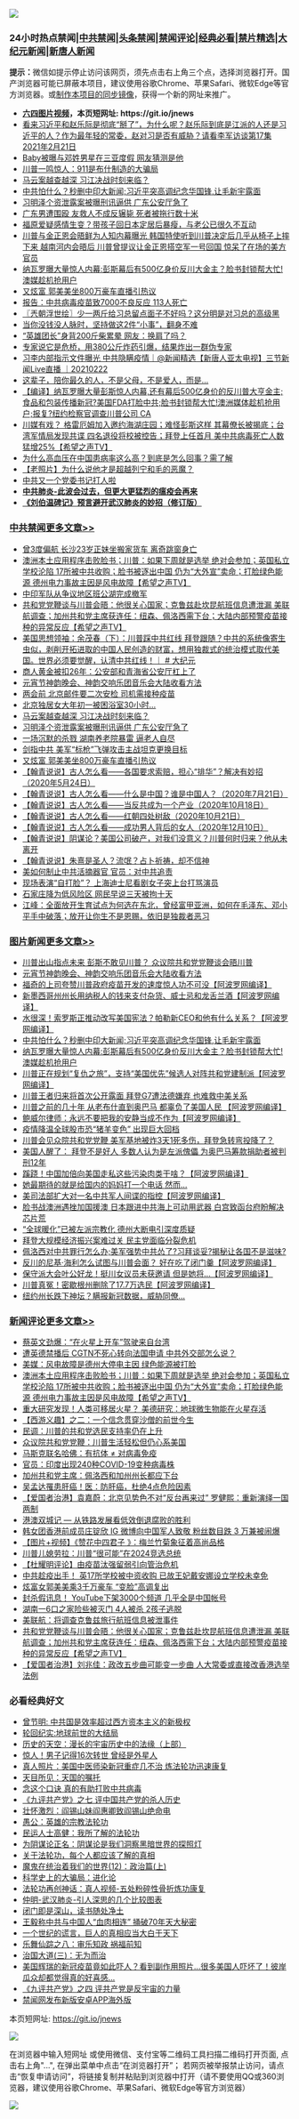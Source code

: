 ![](https://raw.githubusercontent.com/fqnews/bnews/master/64photo/fqnews-qr.jpg)

<div id="tt">
<h3>24小时热点禁闻|<a href="#%E4%B8%AD%E5%85%B1%E7%A6%81%E9%97%BB%E6%9B%B4%E5%A4%9A%E6%96%87%E7%AB%A0">中共禁闻</a>|<a href="#%E5%9B%BE%E7%89%87%E6%96%B0%E9%97%BB%E6%9B%B4%E5%A4%9A%E6%96%87%E7%AB%A0">头条禁闻</a>|<a href="#%E6%96%B0%E9%97%BB%E8%AF%84%E8%AE%BA%E6%9B%B4%E5%A4%9A%E6%96%87%E7%AB%A0">禁闻评论|<a href="#%E5%BF%85%E7%9C%8B%E7%BB%8F%E5%85%B8%E5%A5%BD%E6%96%87">经典必看|<a href="/video.md#%E7%A6%81%E7%89%87%E7%B2%BE%E9%80%89">禁片精选</a>|<a href="https://github.com/fqnews/djy/blob/master/gb/nf1351518.md#1">大纪元新闻</a>|<a href="https://github.com/fqnews/ntdtv/blob/master/gb/prog204.md#1">新唐人新闻</a></h3>
<div><b>提示：</b>微信如提示停止访问该网页，须先点击右上角三个点，选择浏览器打开。国产浏览器可能已屏蔽本项目，建议使用谷歌Chrome、苹果Safari、微软Edge等官方浏览器。或<a href="https://github.com/fqnews/bnews/blob/master/%E5%88%B6%E4%BD%9Cgit%E7%A6%81%E9%97%BB%E9%95%9C%E5%83%8F.md">制作本项目的同步镜像</a>，获得一个新的网址来推广。</div>
<ul>
<li><b><a href="http://d1.bdrive.tk/64.mp4" target="_blank">六四图片视频</a>，本页短网址: https://git.io/jnews</b></li>
<li><a href="/bannedvideo/20210222/1491526.md">看来习近平和赵乐际是彻底“掰了”，为什么呢？赵乐际到底是江派的人还是习近平的人？作为最年轻的常委，赵对习是否有威胁？请看李军访谈第17集 2021年2月21日</a></li>
<li><a href="/yule/20210222/1491474.md">Baby被曝与邓姓男星在三亚度假 网友猜测是他</a></li>
<li><a href="/comments/20210222/1491602.md">川普一鸣惊人：911是布什制造的大骗局</a></li>
<li><a href="/cbnews/20210222/1491763.md">马云案越查越深 习江决战时刻来临？</a></li>
<li><a href="/topimagenews/20210222/1491580.md">中共怕什么？秒删中印大新闻;习近平突高调纪念华国锋,让毛新宇露面</a></li>
<li><a href="/cbnews/20210222/1491762.md">习明泽个资泄露案被曝刑讯逼供 广东公安厅急了</a></li>
<li><a href="/cbnews/20210222/1491457.md">广东男遭围殴 友救人不成反辗毙 死者被拖行数十米</a></li>
<li><a href="/yule/20210222/1491497.md">福原爱疑感情生变？带孩子回日本定居后暴瘦，与老公已很久不互动</a></li>
<li><a href="/comments/20210222/1491510.md">川普与金正恩会晤鲜为人知内幕曝光 韩国特使听到川普决定后几乎从椅子上摔下来 越南河内会晤后 川普曾提议让金正恩搭空军一号回国 惊呆了在场的美方官员</a></li>
<li><a href="/topimagenews/20210222/1491522.md">纳瓦罗曝大量惊人内幕:彭斯幕后有500亿身价反川大金主？脸书封锁帮大忙!澳媒趁机抢用户</a></li>
<li><a href="/cbnews/20210222/1491737.md">又炫富 郭美美坐800万豪车直播引热议</a></li>
<li><a href="/cnnews/20210222/1491797.md">报告：中共病毒疫苗致7000不良反应 113人死亡</a></li>
<li><a href="/ssgc/20210222/1491598.md">〖兲朝浮世绘〗少一两斤给习总留点面子不好吗？这分明是对习总的高级黑</a></li>
<li><a href="/lifebaike/20210222/1491711.md">当你没钱没人脉时，坚持做这2件“小事”，翻身不难</a></li>
<li><a href="/headline/20210222/1491735.md">“英雄团长”身背200斤柴累晕 网友：换肩了吗？</a></li>
<li><a href="/funmedia/20210222/1491511.md">专家说它是危桥，用380公斤炸药引爆，结果炸出一群伪专家</a></li>
<li><a href="/bannedvideo/20210222/1491771.md">习李内部指示文件曝光 中共隐瞒疫情｜@新闻精选【新唐人亚太电视】三节新闻Live直播 ｜20210222</a></li>
<li><a href="/funmedia/20210222/1491557.md">这辈子，陪你最久的人，不是父母，不是爱人，而是…</a></li>
<li><a href="/bannedvideo/20210222/1491456.md">【编译】纳瓦罗曝大量彭斯惊人内幕,还有幕后500亿身价的反川普大亨金主;食品和包装传播新冠?美国FDA打脸中共;脸书封锁帮大忙!澳洲媒体趁机抢用户;报复?纽约检察官调查川普公司 CA</a></li>
<li><a href="/comments/20210222/1491515.md">川媒有戏？ 格雷厄姆加入邀约海湖庄园；难怪彭斯这样  其幕僚长被揭底；台湾军情局发现共谍 四名退役将校被控告；拜登上任首月 美中共病毒死亡人数猛增25%【希望之声TV】</a></li>
<li><a href="/health/20210222/1491493.md">为什么高血压在中国患病率这么高？到底是怎么回事？需了解</a></li>
<li><a href="/lifebaike/20210222/1491642.md">【老照片】为什么说他才是超越列宁和毛的恶魔？</a></li>
<li><a href="/weiquan/20210222/1491730.md">中共又一个党委书记打人啦</a></li>
<li><b><a href="/comments/20200211/1275071.md" target="_blank">中共肺炎-此波会过去，但更大更猛烈的瘟疫会再来</a></b></li>
<li><b><a href="/comments/20200207/1272816.md" target="_blank">《刘伯温碑记》预言避开武汉肺炎的妙招（修订版）</a></b></li>
</ul>
</div>

<div class="catlist">
<h3><a href="/cbnews/" target="_blank">中共禁闻</a><span><a href="/cbnews/" target="_blank" rel="nofollow">更多文章>></a></span></h3>
<ul>
<li><a href="/cbnews/20210223/1492007.md" target="_blank">曾3度偏航 长沙23岁正妹坐搬家货车 离奇跳窗身亡</a></li>
<li><a href="/comments/20210223/1492005.md" target="_blank">澳洲本土应用程序击败脸书；川普：如果下周就是选举 绝对会参加；英国私立学校沦陷  17所被中共收购；脸书被逐出中国 仍为“大外宣”卖命；打脸绿色能源 德州电力事故主因是风电故障【希望之声TV】</a></li>
<li><a href="/cbnews/20210222/1491910.md" target="_blank">中印军队从争议地区班公湖完成撤军</a></li>
<li><a href="/comments/20210222/1491889.md" target="_blank">共和党党鞭谈与川普会晤：他很关心国家；克鲁兹赴坎昆航班信息遭泄漏 美联航调查；加州共和党主席获连任：纽森、佩洛西需下台；大陆内部预警疫苗接种的异常反应【希望之声TV】</a></li>
<li><a href="/cbnews/20210222/1491871.md" target="_blank">美国思想领袖：余茂春（下）：川普踩中共红线 拜登跟随？中共的系统像寄生虫似，剥削开拓进取的中国人民创造的财富，想用独裁式的统治模式取代美国。世界必须要觉醒，认清中共红线！｜ # 大纪元</a></li>
<li><a href="/cbnews/20210222/1491859.md" target="_blank">商人黄金被扣26年：公安部和青海省公安厅杠上了</a></li>
<li><a href="/comments/20210222/1491754.md" target="_blank">元宵节神韵晚会、神韵交响乐团音乐会大陆收看方法</a></li>
<li><a href="/cbnews/20210222/1491788.md" target="_blank">两会前 北京邮件要二次安检 司机需接种疫苗</a></li>
<li><a href="/cbnews/20210222/1491772.md" target="_blank">北京独居女大年初一被困浴室30小时…</a></li>
<li><a href="/cbnews/20210222/1491763.md" target="_blank">马云案越查越深 习江决战时刻来临？</a></li>
<li><a href="/cbnews/20210222/1491762.md" target="_blank">习明泽个资泄露案被曝刑讯逼供 广东公安厅急了</a></li>
<li><a href="/cbnews/20210222/1491761.md" target="_blank">一场沉默的杀戮 湖南养老院暴雷 逼老人自尽</a></li>
<li><a href="/cbnews/20210222/1491746.md" target="_blank">剑指中共 美军“标枪”飞弹攻击主战坦克更换目标</a></li>
<li><a href="/cbnews/20210222/1491737.md" target="_blank">又炫富 郭美美坐800万豪车直播引热议</a></li>
<li><a href="/comments/20210222/1491685.md" target="_blank">【翰青说说】古人怎么看——各国要求索赔，担心“排华”？解决有妙招 （2020年5月24日）</a></li>
<li><a href="/comments/20210222/1491684.md" target="_blank">【翰青说说】古人怎么看——什么是中国？谁是中国人？（2020年7月21日）</a></li>
<li><a href="/comments/20210222/1491683.md" target="_blank">【翰青说说】古人怎么看——当反共成为一个产业（2020年10月18日）</a></li>
<li><a href="/comments/20210222/1491682.md" target="_blank">【翰青说说】古人怎么看——红朝四处树敌（2020年10月21日）</a></li>
<li><a href="/comments/20210222/1491681.md" target="_blank">【翰青说说】古人怎么看——成功男人背后的女人（2020年12月10日）</a></li>
<li><a href="/comments/20210222/1491680.md" target="_blank">【翰青说说】阴谋论？美国公司破产，对我们没意义？川普何时归来？他从未离开</a></li>
<li><a href="/comments/20210222/1491679.md" target="_blank">【翰青说说】朱熹是圣人？流氓？占卜祈祷，却不信神</a></li>
<li><a href="/cbnews/20210222/1491678.md" target="_blank">美如何制止中共活摘器官 官员：对中共追责</a></li>
<li><a href="/cbnews/20210222/1491677.md" target="_blank">现场表演“自打脸”？ 上海迪士尼看剧女子突上台打骂演员</a></li>
<li><a href="/cbnews/20210222/1491676.md" target="_blank">石家庄降为低风险区 网民早说三天被拘十天</a></li>
<li><a href="/cbnews/20210222/1491670.md" target="_blank">江峰：全面放开生育试点为何选在东北，曾经富甲亚洲，如何在毛泽东、邓小平手中破落；放开让你生不是恩赐，依旧是独裁者恶习</a></li>

</ul>
</div>
<div class="catlist">
<h3><a href="/topimagenews/" target="_blank">图片新闻</a><span><a href="/topimagenews/" target="_blank" rel="nofollow">更多文章>></a></span></h3>
<ul>
<li><a href="/topimagenews/20210222/1491848.md" target="_blank">川普出山指点未来 彭斯不敢见川普？ 众议院共和党党鞭谈会晤川普</a></li>
<li><a href="/comments/20210222/1491754.md" target="_blank">元宵节神韵晚会、神韵交响乐团音乐会大陆收看方法</a></li>
<li><a href="/topimagenews/20210222/1491809.md" target="_blank">福奇的上司夸赞川普政府疫苗开发的速度惊人功不可没【阿波罗网编译】</a></li>
<li><a href="/topimagenews/20210222/1491786.md" target="_blank">新墨西哥州州长用纳税人的钱来支付杂货、威士忌和龙舌兰酒【阿波罗网编译】</a></li>
<li><a href="/topimagenews/20210222/1491674.md" target="_blank">水很深！索罗斯正推动改写美国宪法？帕勒新CEO和他有什么关系？【阿波罗网编译】</a></li>
<li><a href="/topimagenews/20210222/1491580.md" target="_blank">中共怕什么？秒删中印大新闻;习近平突高调纪念华国锋,让毛新宇露面</a></li>
<li><a href="/topimagenews/20210222/1491522.md" target="_blank">纳瓦罗曝大量惊人内幕:彭斯幕后有500亿身价反川大金主？脸书封锁帮大忙!澳媒趁机抢用户</a></li>
<li><a href="/topimagenews/20210221/1491320.md" target="_blank">川普正在规划“复仇之旅”，支持“美国优先”候选人对阵共和党建制派【阿波罗网编译】</a></li>
<li><a href="/topimagenews/20210221/1491306.md" target="_blank">川普王者归来将首次公开露面 拜登G7遭法德嫌弃 也难救中美关系</a></li>
<li><a href="/topimagenews/20210221/1491276.md" target="_blank">川普之前的几十年 从老布什直到奥巴马 都辜负了美国人民 【阿波罗网编译】</a></li>
<li><a href="/topimagenews/20210221/1491169.md" target="_blank">鲍威尔律师：永远不要把我的安静当成不作为【阿波罗网编译】</a></li>
<li><a href="/topimagenews/20210221/1490999.md" target="_blank">疫情降温全球股市恐“猪羊变色” 出现巨大回档</a></li>
<li><a href="/topimagenews/20210221/1490956.md" target="_blank">川普会见众院共和党党鞭 美军基地被炸3天1死多伤，拜登急转弯投降了？</a></li>
<li><a href="/topimagenews/20210220/1490826.md" target="_blank">美国人醒了： 拜登不是好人 多数人认为是左派傀儡 为奥巴马筹款捐助者被判刑12年</a></li>
<li><a href="/topimagenews/20210220/1490700.md" target="_blank">蹊跷！中国加倍向美国走私这些污染肉类干啥？【阿波罗网编译】</a></li>
<li><a href="/topimagenews/20210220/1490655.md" target="_blank">她最期待的就是给国内的妈妈打一个电话 然而…</a></li>
<li><a href="/topimagenews/20210220/1490620.md" target="_blank">美司法部扩大对一名中共军人间谍的指控【阿波罗网编译】</a></li>
<li><a href="/topimagenews/20210220/1490506.md" target="_blank">脸书战澳洲遇挫加国援澳 日本跟进中共海上可动用武器 白宫致函台府盼解决芯片荒</a></li>
<li><a href="/topimagenews/20210220/1490468.md" target="_blank">“全球暖化”已被左派宗教化 德州大断电引深度质疑</a></li>
<li><a href="/topimagenews/20210220/1490412.md" target="_blank">拜登大规模经济振兴案难过关 民主党面临分裂危机</a></li>
<li><a href="/topimagenews/20210220/1490391.md" target="_blank">佩洛西对中共罪行怎么办;美军强势中共怂了?习拜谈妥?揭秘让各国不是滋味?</a></li>
<li><a href="/topimagenews/20210219/1490132.md" target="_blank">反川的尼基·海利怎么试图与川普会面？ 好在吃了闭门羹【阿波罗网编译】</a></li>
<li><a href="/topimagenews/20210219/1490130.md" target="_blank">保守派大会叶公好龙！挺川女议员未获邀请 但是她将&#8230;【阿波罗网编译】</a></li>
<li><a href="/topimagenews/20210219/1490109.md" target="_blank">川普真冤！密歇根州删除了17.7万选民【阿波罗网编译】</a></li>
<li><a href="/topimagenews/20210219/1490020.md" target="_blank">纽约州长跌下神坛？瞒报新冠数据，威胁同僚…</a></li>

</ul>
</div>
<div class="catlist">
<h3><a href="/comments/" target="_blank">新闻评论</a><span><a href="/comments/" target="_blank" rel="nofollow">更多文章>></a></span></h3>
<ul>
<li><a href="/comments/20210223/1492013.md" target="_blank">蔡英文劲爆：“在火星上开车”驾驶来自台湾</a></li>
<li><a href="/comments/20210223/1492012.md" target="_blank">遭英德禁播后 CGTN不死心转向法国申请 中共外交部怎么说？</a></li>
<li><a href="/comments/20210223/1492011.md" target="_blank">美媒：风电故障是德州大停电主因 绿色能源被打脸</a></li>
<li><a href="/comments/20210223/1492005.md" target="_blank">澳洲本土应用程序击败脸书；川普：如果下周就是选举 绝对会参加；英国私立学校沦陷  17所被中共收购；脸书被逐出中国 仍为“大外宣”卖命；打脸绿色能源 德州电力事故主因是风电故障【希望之声TV】</a></li>
<li><a href="/comments/20210223/1491991.md" target="_blank">重大研究发现！人类可移居火星？ 美德研究：地球微生物能在火星存活</a></li>
<li><a href="/comments/20210223/1491990.md" target="_blank">【西游义趣】之二：一个信念贯穿沙僧的前世今生</a></li>
<li><a href="/comments/20210223/1491986.md" target="_blank">民调：川普的共和党选民支持率仍在上升</a></li>
<li><a href="/comments/20210223/1491985.md" target="_blank">众议院共和党党鞭：川普生活轻松但仍心系美国</a></li>
<li><a href="/comments/20210223/1491984.md" target="_blank">马斯克联名哈佛：有抗体 ≠ 对病毒免疫</a></li>
<li><a href="/comments/20210223/1491983.md" target="_blank">官员：印度出现240种COVID-19变种病毒株</a></li>
<li><a href="/comments/20210223/1491965.md" target="_blank">加州共和党主席：佩洛西和加州州长都应下台</a></li>
<li><a href="/comments/20210223/1491964.md" target="_blank">吴孟达罹患肝癌！医：防肝癌，杜绝4点危险因素</a></li>
<li><a href="/comments/20210223/1491956.md" target="_blank">【爱国者治港】袁嘉蔚：北京见势色不对“反台再来过” 罗健熙：重新演绎一国两制</a></li>
<li><a href="/comments/20210223/1491955.md" target="_blank">港澳双城记 — 从铁路发展看低效倒退腐败的胜利</a></li>
<li><a href="/comments/20210223/1491954.md" target="_blank">韩女团香港前成员庄锭欣 IG 微博向中国军人致敬 粉丝数目跌 3 万兼被闹爆</a></li>
<li><a href="/comments/20210223/1491953.md" target="_blank">【图片+视频】《赞花中四君子 》：梅兰竹菊象征着高尚品格</a></li>
<li><a href="/comments/20210222/1491949.md" target="_blank">川普儿媳劳拉：川普“很可能”在2024竞选总统</a></li>
<li><a href="/comments/20210222/1491934.md" target="_blank">【杜耀明评论】由疫苗汰强留弱引向管治危机</a></li>
<li><a href="/comments/20210222/1491929.md" target="_blank">中共趁疫出手！ 英17所学校被中资收购 已故王妃戴安娜设立学校未幸免</a></li>
<li><a href="/comments/20210222/1491928.md" target="_blank">炫富女郭美美乘3千万豪车 “变脸”高调复出</a></li>
<li><a href="/comments/20210222/1491927.md" target="_blank">封杀假讯息！ YouTube下架3000个频道 几乎全是中国帐号</a></li>
<li><a href="/comments/20210222/1491921.md" target="_blank">湖南一6口之家险些被灭门 4人被杀 2孩子逃脱</a></li>
<li><a href="/comments/20210222/1491920.md" target="_blank">美联航：将调查克鲁兹旅行航班信息被泄事件</a></li>
<li><a href="/comments/20210222/1491889.md" target="_blank">共和党党鞭谈与川普会晤：他很关心国家；克鲁兹赴坎昆航班信息遭泄漏 美联航调查；加州共和党主席获连任：纽森、佩洛西需下台；大陆内部预警疫苗接种的异常反应【希望之声TV】</a></li>
<li><a href="/comments/20210222/1491885.md" target="_blank">【爱国者治港】刘兆佳：政改五步曲可能变一步曲 人大常委或直接改香港选举法例</a></li>

</ul>
</div>

<div class="catlist">
<h3>必看经典好文</h3>
<ul>
<li><a href="/comments/20210216/1488182.md" target="_blank">曾节明: 中共国是效率超过西方资本主义的新极权</a></li>
<li><a href="/comments/20200920/582873.md" target="_blank">轮回纪实:地球前世的大结局</a></li>
<li><a href="/tculture/20121025/73065.md" target="_blank">历史的天空：漫长的宇宙历史中的法缘（上部）</a></li>
<li><a href="/lifebaike/20210215/1487759.md" target="_blank">惊人！男子记得16次转世 曾经是外星人</a></li>
<li><a href="/comments/20210215/1487728.md" target="_blank">真人照片：美国中医师染新冠重症几不治 炼法轮功迅速康复</a></li>
<li><a href="/tculture/20180919/1000196.md" target="_blank">天目所见：天国的嘱托</a></li>
<li><a href="/comments/20200707/1357090.md" target="_blank">念这个口诀 真的有助打败中共病毒</a></li>
<li><a href="/bookonline/20131116/201048.md" target="_blank">《九评共产党》之七 评中国共产党的杀人历史</a></li>
<li><a href="/cbnews/20200727/1366904.md" target="_blank">壮怀激烈：阎锡山妹阎惠卿致阎锡山绝命电</a></li>
<li><a href="/comments/20200313/1292991.md" target="_blank">愚公：英雄的宗教法轮功</a></li>
<li><a href="/ccpdope/20200729/1369047.md" target="_blank">民运人士高健：我所了解的法轮功</a></li>
<li><a href="/comments/20201031/1423298.md" target="_blank">为阴谋论正名：阴谋论是我们洞察黑暗世界的探照灯</a></li>
<li><a href="/topimagenews/20161125/619230.md" target="_blank">关于法轮功，每个人都应该了解的真相</a></li>
<li><a href="/topimagenews/20180601/951286.md" target="_blank">魔鬼在统治着我们的世界(12)：政治篇(上)</a></li>
<li><a href="/comments/20200605/783246.md" target="_blank">科学史上的大骗局：进化论</a></li>
<li><a href="/comments/20190516/1128964.md" target="_blank">法轮功再创神话：真人视频-五处粉碎性骨折炼功康复</a></li>
<li><a href="/comments/20200620/1347687.md" target="_blank">仲明-武汉肺炎-引人深思的几个比较图表</a></li>
<li><a href="/tculture/20200803/1373949.md" target="_blank">闭门即是深山，读书随处净土</a></li>
<li><a href="/cbnews/20200730/1371580.md" target="_blank">王毅称中共与中国人“血肉相连” 捅破70年天大秘密</a></li>
<li><a href="/comments/20200621/1348067.md" target="_blank">一个世纪的谎言，巨人的真相应当大白于天下</a></li>
<li><a href="/tculture/20170717/792953.md" target="_blank">乐舞仙踪之八：审乐知政 祸福前知</a></li>
<li><a href="/cbnews/20180309/912114.md" target="_blank">治国大道(三)：无为而治</a></li>
<li><a href="/comments/20201215/1447764.md" target="_blank">美国辉瑞的新冠疫苗竟如此吓人？看到副作用照片…很多美国人吓坏了！彼岸瓜众却都觉得真的好喜感…</a></li>
<li><a href="/bookonline/20131116/201053.md" target="_blank">《九评共产党》之四 评共产党是反宇宙的力量</a></li>
<li><a href="/comments/20200627/783266.md" target="_blank">禁闻网发布新版安卓APP海外版</a></li>

</ul>
</div>

本页短网址: https://git.io/jnews

![](https://raw.githubusercontent.com/fqnews/bnews/master/64photo/fqnews-qr.jpg)

在浏览器中输入短网址 或使用微信、支付宝等二维码工具扫描二维码打开页面, 点击右上角"...", 在弹出菜单中点击“在浏览器打开”； 若网页被举报禁止访问，请点击“恢复申请访问”，将链接复制并粘贴到浏览器中打开（请不要使用QQ或360浏览器，建议使用谷歌Chrome、苹果Safari、微软Edge等官方浏览器）

![](https://raw.githubusercontent.com/fqnews/bnews/master/64photo/wx.jpg)